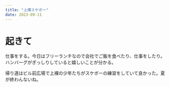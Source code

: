 ```yaml
---
title: "上裸スケボー"
date: 2023-09-11
---
```


# 起きて
仕事をする。今日はフリーランチなので会社でご飯を食べたり、仕事をしたり。ハンバーグがぎっしりしていると嬉しいことが分かる。

帰り道はビル前広場で上裸の少年たちがスケボーの練習をしていて良かった。夏が終わんないね。